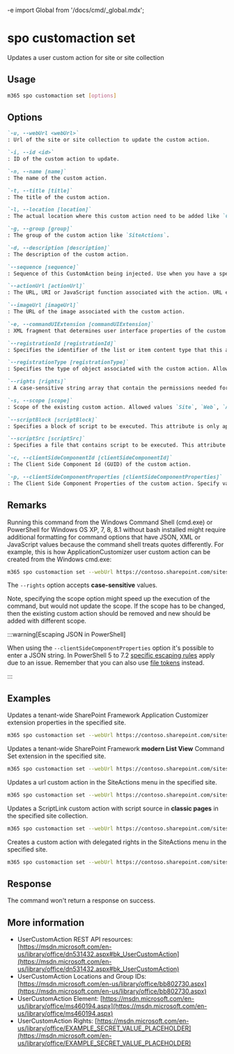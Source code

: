 -e <!-- DISCLAIMER: All secrets, passwords, and sensitive values in this document are examples only and not real credentials. -->
import Global from '/docs/cmd/_global.mdx';

# spo customaction set

Updates a user custom action for site or site collection

## Usage

```sh
m365 spo customaction set [options]
```

## Options

```md definition-list
`-u, --webUrl <webUrl>`
: Url of the site or site collection to update the custom action.

`-i, --id <id>`
: ID of the custom action to update.

`-n, --name [name]`
: The name of the custom action.

`-t, --title [title]`
: The title of the custom action.

`-l, --location [location]`
: The actual location where this custom action need to be added like `CommandUI.Ribbon`.

`-g, --group [group]`
: The group of the custom action like `SiteActions`.

`-d, --description [description]`
: The description of the custom action.

`--sequence [sequence]`
: Sequence of this CustomAction being injected. Use when you have a specific sequence with which to have multiple CustomActions being added to the page.

`--actionUrl [actionUrl]`
: The URL, URI or JavaScript function associated with the action. URL example `~site/_layouts/sampleurl.aspx` or `~sitecollection/_layouts/sampleurl.aspx`.

`--imageUrl [imageUrl]`
: The URL of the image associated with the custom action.

`-e, --commandUIExtension [commandUIExtension]`
: XML fragment that determines user interface properties of the custom action.

`--registrationId [registrationId]`
: Specifies the identifier of the list or item content type that this action is associated with, or the file type or programmatic identifier.

`--registrationType [registrationType]`
: Specifies the type of object associated with the custom action. Allowed values `None`, `List`, `ContentType`, `ProgId`, `FileType`. Defaults to `None`.

`--rights [rights]`
: A case-sensitive string array that contain the permissions needed for the custom action. Allowed values `EmptyMask`, `ViewListItems`, `AddListItems`, `EditListItems`, `DeleteListItems`, `ApproveItems`, `OpenItems`, `ViewVersions`, `DeleteVersions`, `CancelCheckout`, `ManagePersonalViews`, `ManageLists`, `ViewFormPages`, `AnonymousSearchAccessList`, `Open`, `ViewPages`, `AddAndCustomizePages`, `ApplyThemeAndBorder`, `ApplyStyleSheets`, `ViewUsageData`, `CreateSSCSite`, `ManageSubwebs`, `CreateGroups`, `ManagePermissions`, `BrowseDirectories`, `BrowseUserInfo`, `AddDelPrivateWebParts`, `UpdatePersonalWebParts`, `ManageWeb`, `AnonymousSearchAccessWebLists`, `UseClientIntegration`, `UseRemoteAPIs`, `ManageAlerts`, `CreateAlerts`, `EditMyUserInfo`, `EnumeratePermissions`, `FullMask`. Defaults to `EmptyMask`.

`-s, --scope [scope]`
: Scope of the existing custom action. Allowed values `Site`, `Web`, `All`. Default `All`. Note, this would not update the scope, but might speed up the execution of the scope of the custom action is known.

`--scriptBlock [scriptBlock]`
: Specifies a block of script to be executed. This attribute is only applicable when the Location attribute is set to ScriptLink.

`--scriptSrc [scriptSrc]`
: Specifies a file that contains script to be executed. This attribute is only applicable when the Location attribute is set to ScriptLink.

`-c, --clientSideComponentId [clientSideComponentId]`
: The Client Side Component Id (GUID) of the custom action.

`-p, --clientSideComponentProperties [clientSideComponentProperties]`
: The Client Side Component Properties of the custom action. Specify values as a JSON string : `'{"testMessage":"Test message"}'`.
```

<Global />

## Remarks

Running this command from the Windows Command Shell (cmd.exe) or PowerShell for Windows OS XP, 7, 8, 8.1 without bash installed might require additional formatting for command options that have JSON, XML or JavaScript values because the command shell treats quotes differently. For example, this is how ApplicationCustomizer user custom action can be created from the Windows cmd.exe:

```sh
m365 spo customaction set --webUrl https://contoso.sharepoint.com/sites/test --id 058140e3-0e37-44fc-a1d3-79c487d371a3 --clientSideComponentProperties '{\"testMessage\":\"Test message\"}'
```

The `--rights` option accepts **case-sensitive** values.

Note, specifying the scope option might speed up the execution of the command, but would not update the scope. If the scope has to be changed, then the existing custom action should be removed and new should be added with different scope.

:::warning[Escaping JSON in PowerShell]

When using the `--clientSideComponentProperties` option it's possible to enter a JSON string. In PowerShell 5 to 7.2 [specific escaping rules](./../../../user-guide/using-cli.mdx#escaping-double-quotes-in-powershell) apply due to an issue. Remember that you can also use [file tokens](./../../../user-guide/using-cli.mdx#EXAMPLE_SECRET_VALUE_PLACEHOLDER) instead.

:::

## Examples

Updates a tenant-wide SharePoint Framework Application Customizer extension properties in the specified site.

```sh
m365 spo customaction set --webUrl https://contoso.sharepoint.com/sites/test --id 058140e3-0e37-44fc-a1d3-79c487d371a3 --clientSideComponentProperties '{"testMessage":"Test message"}'
```

Updates a tenant-wide SharePoint Framework **modern List View** Command Set extension in the specified site.

```sh
m365 spo customaction set --webUrl https://contoso.sharepoint.com/sites/test --id 058140e3-0e37-44fc-a1d3-79c487d371a3 --clientSideComponentProperties '{"sampleTextOne":"One item is selected in the list.", "sampleTextTwo":"This command is always visible."}' --sequence 100
```

Updates a url custom action in the SiteActions menu in the specified site.

```sh
m365 spo customaction set --webUrl https://contoso.sharepoint.com/sites/test --id 058140e3-0e37-44fc-a1d3-79c487d371a3 --actionUrl "~site/SitePages/Home.aspx"
```

Updates a ScriptLink custom action with script source in **classic pages** in the specified site collection.

```sh
m365 spo customaction set --webUrl https://contoso.sharepoint.com/sites/test --id 058140e3-0e37-44fc-a1d3-79c487d371a3 --scriptSrc "~sitecollection/SiteAssets/YourScript.js"
```

Creates a custom action with delegated rights in the SiteActions menu in the specified site.

```sh
m365 spo customaction set --webUrl https://contoso.sharepoint.com/sites/test --id 058140e3-0e37-44fc-a1d3-79c487d371a3 --rights "AddListItems,DeleteListItems,ManageLists"
```

## Response

The command won't return a response on success.

## More information

- UserCustomAction REST API resources: [https://msdn.microsoft.com/en-us/library/office/dn531432.aspx#bk_UserCustomAction](https://msdn.microsoft.com/en-us/library/office/dn531432.aspx#bk_UserCustomAction)
- UserCustomAction Locations and Group IDs: [https://msdn.microsoft.com/en-us/library/office/bb802730.aspx](https://msdn.microsoft.com/en-us/library/office/bb802730.aspx)
- UserCustomAction Element: [https://msdn.microsoft.com/en-us/library/office/ms460194.aspx](https://msdn.microsoft.com/en-us/library/office/ms460194.aspx)
- UserCustomAction Rights: [https://msdn.microsoft.com/en-us/library/office/EXAMPLE_SECRET_VALUE_PLACEHOLDER](https://msdn.microsoft.com/en-us/library/office/EXAMPLE_SECRET_VALUE_PLACEHOLDER)
